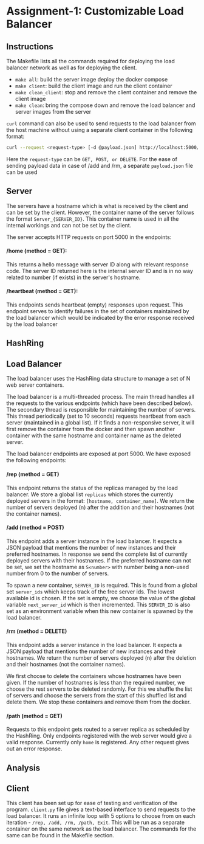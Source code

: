 # Assignment-1: Customizable Load Balancer

## Instructions

The Makefile lists all the commands required for deploying the load balancer network as well as for deploying the client.

* `make all`: build the server image deploy the docker compose
* `make client`: build the client image and run the client container
* `make clean_client`: stop and remove the client container and remove the client image
* `make clean`: bring the compose down and remove the load balancer and server images from the server

`curl` command can also be used to send requests to the load balancer from the host machine without using a separate client container in the following format:

```bash
curl --request <request-type> [-d @payload.json] http://localhost:5000/<endpoint>
```

Here the `request-type` can be `GET, POST, or DELETE`. For the ease of sending payload data in case of /add and /rm, a separate `payload.json` file can be used

## Server

The servers have a hostname which is what is received by the client and can be set by the client. However, the container name of the server follows the format `Server_{SERVER_ID}`. This container name is used in all the internal workings and can not be set by the client.

The server accepts HTTP requests on port 5000 in the endpoints:

#### /home (method = GET):

This returns a hello message with server ID along with relevant response code. The server ID returned here is the internal server ID and is in no way related to number (if exists) in the server's hostname.

#### /heartbeat (method = GET):

This endpoints sends heartbeat (empty) responses upon request. This endpoint serves to identify failures in the set of containers maintained by the load balancer which would be indicated by the error response received by the load balancer

## HashRing

## Load Balancer

The load balancer uses the HashRing data structure to manage a set of N web server containers. 

The load balancer is a multi-threaded process. The main thread handles all the requests to the various endpoints (which have been described below). The secondary thread is responsible for maintaining the number of servers. This thread periodically (set to 10 seconds) requests heartbeat from each server (maintained in a global list). If it finds a non-responsive server, it will first remove the container from the docker and then spawn another container with the same hostname and container name as the deleted server.

The load balancer endpoints are exposed at port 5000. We have exposed the following endpoints:

#### /rep (method = GET)

This endpoint returns the status of the replicas managed by the load balancer. We store a global list `replicas` which stores the currently deployed servers in the format: `[hostname, container_name]`. We return the number of servers deployed (n) after the addition and their hostnames (not the container names).

#### /add (method = POST)

This endpoint adds a server instance in the load balancer. It expects a JSON payload that mentions the number of new instances and their preferred hostnames. In response we send the complete list of currently deployed servers with their hostnames. If the preferred hostname can not be set, we set the hostname as `S<number>` with number being a non-used number from 0 to the number of servers.

To spawn a new container, `SERVER_ID` is required. This is found from a global set `server_ids` which keeps track of the free server ids. The lowest available id is chosen. If the set is empty, we choose the value of the global variable `next_server_id` which is then incremented. This `SERVER_ID` is also set as an environment variable when this new container is spawned by the load balancer.

#### /rm (method = DELETE)

This endpoint adds a server instance in the load balancer. It expects a JSON payload that mentions the number of new instances and their hostnames. We return the number of servers deployed (n) after the deletion and their hostnames (not the container names).

We first choose to delete the containers whose hostnames have been given. If the number of hostnames is less than the required number, we choose the rest servers to be deleted randomly. For this we shuffle the list of servers and choose the servers from the start of this shuffled list and delete them. We stop these containers and remove them from the docker.

#### /path (method = GET)

Requests to this endpoint gets routed to a server replica as scheduled by the HashRing. Only endpoints registered with the web server would give a valid response. Currently only `home` is registered. Any other request gives out an error response.

## Analysis

## Client

This client has been set up for ease of testing and verification of the program. `client.py` file gives a text-based interface to send requests to the load balancer. It runs an infinite loop with 5 options to choose from on each iteration - `/rep, /add, /rm, /path, Exit`. This will be run as a separate container on the same network as the load balancer. The commands for the same can be found in the Makefile section.
